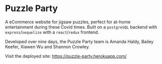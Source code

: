 # Puzzle Party

A eCommerce website for jigsaw puzzles, perfect for at-home entertainment during these Covid times. Built on a `postgreSQL` backend with `express`/`sequelize` with a `react`/`redux` frontend.

Developed over nine days, the Puzzle Party team is Amanda Haldy, Bailey Keefer, Xiawen Wu and Shannon Crowley. 

Visit the deployed site: https://puzzle-party.herokuapp.com/
